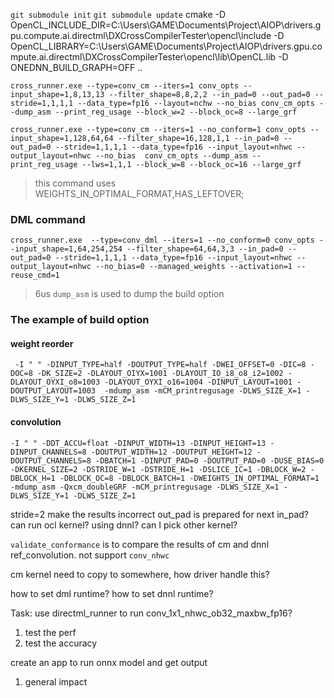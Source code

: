 `git submodule init`
`git submodule update`
cmake -D OpenCL_INCLUDE_DIR=C:\Users\GAME\Documents\Project\AIOP\drivers.gpu.compute.ai.directml\DXCrossCompilerTester\opencl\include -D OpenCL_LIBRARY=C:\Users\GAME\Documents\Project\AIOP\drivers.gpu.compute.ai.directml\DXCrossCompilerTester\opencl\lib\OpenCL.lib -D ONEDNN_BUILD_GRAPH=OFF ..

`cross_runner.exe --type=conv_cm --iters=1 conv_opts --input_shape=1,8,13,13 --filter_shape=8,8,2,2 --in_pad=0 --out_pad=0 --stride=1,1,1,1 --data_type=fp16 --layout=nchw --no_bias conv_cm_opts --dump_asm --print_reg_usage --block_w=2 --block_oc=8 --large_grf `


`cross_runner.exe --type=conv_cm --iters=1 --no_conform=1 conv_opts --input_shape=1,128,64,64 --filter_shape=16,128,1,1 --in_pad=0 --out_pad=0 --stride=1,1,1,1 --data_type=fp16 --input_layout=nhwc --output_layout=nhwc --no_bias  conv_cm_opts --dump_asm --print_reg_usage --lws=1,1,1 --block_w=8 --block_oc=16 --large_grf`

> this command uses WEIGHTS_IN_OPTIMAL_FORMAT,HAS_LEFTOVER;

### DML command
`cross_runner.exe  --type=conv_dml --iters=1 --no_conform=0 conv_opts --input_shape=1,64,254,254 --filter_shape=64,64,3,3 --in_pad=0 --out_pad=0 --stride=1,1,1,1 --data_type=fp16 --input_layout=nhwc --output_layout=nhwc --no_bias=0 --managed_weights --activation=1 --reuse_cmd=1`

> 6us
`dump_asm` is used to dump the build option

### The example of build option
#### weight reorder
```
 -I " " -DINPUT_TYPE=half -DOUTPUT_TYPE=half -DWEI_OFFSET=0 -DIC=8 -DOC=8 -DK_SIZE=2 -DLAYOUT_OIYX=1001 -DLAYOUT_IO_i8_o8_i2=1002 -DLAYOUT_OYXI_o8=1003 -DLAYOUT_OYXI_o16=1004 -DINPUT_LAYOUT=1001 -DOUTPUT_LAYOUT=1003  -mdump_asm -mCM_printregusage -DLWS_SIZE_X=1 -DLWS_SIZE_Y=1 -DLWS_SIZE_Z=1
```

#### convolution
```
-I " " -DDT_ACCU=float -DINPUT_WIDTH=13 -DINPUT_HEIGHT=13 -DINPUT_CHANNELS=8 -DOUTPUT_WIDTH=12 -DOUTPUT_HEIGHT=12 -DOUTPUT_CHANNELS=8 -DBATCH=1 -DINPUT_PAD=0 -DOUTPUT_PAD=0 -DUSE_BIAS=0 -DKERNEL_SIZE=2 -DSTRIDE_W=1 -DSTRIDE_H=1 -DSLICE_IC=1 -DBLOCK_W=2 -DBLOCK_H=1 -DBLOCK_OC=8 -DBLOCK_BATCH=1 -DWEIGHTS_IN_OPTIMAL_FORMAT=1  -mdump_asm -Qxcm_doubleGRF -mCM_printregusage -DLWS_SIZE_X=1 -DLWS_SIZE_Y=1 -DLWS_SIZE_Z=1
```

stride=2 make the results incorrect
out_pad is prepared for next in_pad?
can run ocl kernel? using dnnl? can I pick other kernel?

`validate_conformance` is to compare the results of cm and dnnl ref_convolution.
not support `conv_nhwc`

cm kernel need to copy to somewhere, how driver handle this?

how to set dml runtime?
how to set dnnl runtime?

Task:
use directml_runner to run conv_1x1_nhwc_ob32_maxbw_fp16?
1. test the perf
2. test the accuracy


create an app to run onnx model and get output
1. general impact
